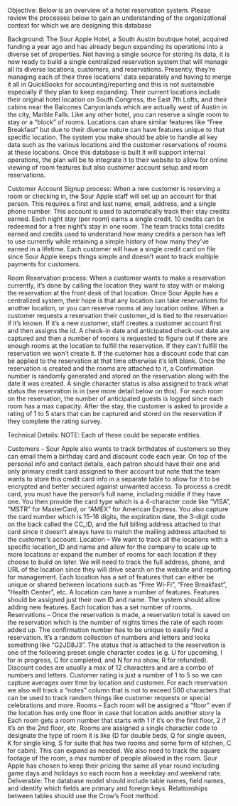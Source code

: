 
Objective: Below is an overview of a hotel reservation system.  Please review the processes below to gain an understanding of the organizational context for which we are designing this database 

Background: The Sour Apple Hotel, a South Austin boutique hotel, acquired funding a year ago and has already begun expanding      its operations into a diverse set of properties. Not having a single source for storing its data, it is now ready to build a single centralized reservation system that will manage all its diverse locations, customers, and reservations. Presently, they’re managing each of their three locations’ data separately and having to merge it all in QuickBooks for accounting/reporting and this is not sustainable especially if they plan to keep expanding. Their current locations include their original hotel location on South Congress, the East 7th Lofts, and their cabins near the Balcones Canyonlands which are actually west of Austin in the city, Marble Falls. Like any other hotel, you can reserve a single room to stay or a “block” of rooms. Locations can share similar features like “Free Breakfast” but due to their diverse nature can have features unique to that specific location. The system you make should be able to handle all key data such as the various locations and the customer reservations of rooms at these locations. Once this database is built it will support internal operations, the plan will be to integrate it to their website to allow for online viewing of room features but also customer account setup and room reservations.

Customer Account Signup process: When a new customer is reserving a room or checking in, the Sour Apple staff will set up an account for that person. This requires a first and last name, email, address, and a single phone number. This account is used to automatically track their stay credits earned. Each night stay (per room) earns a single credit. 10 credits can be redeemed for a free night’s stay in one room. The team tracks total credits earned and credits used to understand how many credits a person has left to use currently while retaining a simple history of how many they’ve earned in a lifetime. Each customer will have a single credit card on file since Sour Apple keeps things simple and doesn’t want to track multiple payments for customers.

Room Reservation process: When a customer wants to make a reservation currently, it’s done by calling the location they want to stay with or making the reservation at the front desk of that location. Once Sour Apple has a centralized system, their      hope is that any location can take reservations for another location, or you can reserve rooms at any location online. When a customer requests a reservation their customer_id is tied to the reservation if it’s known. If it’s a new customer, staff creates a customer account first and then assigns the id. A check-in date and anticipated check-out date are captured and then a number of rooms is requested to figure out if there are enough rooms at the location to fulfill the reservation. If they can’t fulfill the reservation we won’t create it. If the customer has a discount code that can be applied to the reservation at that time otherwise it’s left blank. Once the reservation is created and the rooms are attached to it, a Confirmation number is randomly generated and stored on the reservation along with the date it was created. A single character status is also assigned to track what status the reservation is in (see more detail below on this). For each room on the reservation, the number of anticipated guests is logged since each room has a max capacity. After the stay, the customer is asked to provide a rating of 1 to 5 stars that can be captured and stored on the reservation if they complete the rating survey.

 

Technical Details: NOTE: Each of these could be separate entities.

Customers – Sour Apple also wants to track birthdates of customers so they can email them a birthday card and discount code each year. On top of the personal info and contact details, each patron should have their one and only primary credit card assigned to their account but note that the team wants to store this credit card info in a separate table to allow for it to be encrypted and better secured against unwanted access. To process a credit card, you must have the person’s full name, including middle if they have one. You then provide the card type which is a 4-character code like “VISA”, “MSTR” for MasterCard, or “AMEX” for American Express. You also capture the card number which is 15-16 digits, the expiration date, the 3-digit code on the back called the CC_ID, and the full billing address attached to that card since it doesn’t always have to match the mailing address attached to the customer’s account.
Location – We want to track all the locations with a specific location_ID and name and allow for the company to scale up to more locations or expand the number of rooms for each location if they choose to build on later. We will need to track the full address, phone, and URL of the location since they will drive search on the website and reporting for management. Each location has a set of features that can either be unique or shared between locations such as “Free Wi-Fi”, “Free Breakfast”, “Health Center”, etc. A location can have a number of features. Features should be assigned just their own ID and name. The system should allow adding new features. Each location has a set number of rooms.
Reservations – Once the reservation is made, a reservation total is saved on the reservation which is the number of nights times the rate of each room added up. The confirmation number has to be unique to easily find a reservation. It’s a random collection of numbers and letters and looks something like “G2JD8J3”. The status that is attached to the reservation is one of the following preset single character  codes (e.g. U for upcoming, I for in progress, C for completed, and N for no show, R for refunded). Discount codes are usually a max of 12 characters and are a combo of numbers and letters. Customer rating is just a number of 1 to 5 so we can capture averages over time by location and customer. For each reservation we also will track a “notes” column that is not to exceed 500 characters that can be used to track random things like customer requests or special celebrations and more.
Rooms – Each room will be assigned a “floor” even if the location has only one floor in case that location adds another story la Each room gets a room number      that starts with 1 if it’s on the first floor, 2 if it’s on the 2nd floor, etc. Rooms are assigned a single character code to designate the type of room it is like (D for double beds, Q for single queen, K for single king, S for suite that has two rooms and some form of kitchen, C for cabin). This can expand as needed. We also need to track the square footage of the room, a max number of people allowed in the room. Sour Apple has chosen to keep their pricing the same all year round including game days and holidays so each room has a weekday and weekend rate. 
Deliverable: The database model should include table names, field names, and identify which fields are primary and foreign keys. Relationships between tables should use the Crow’s Foot method.
